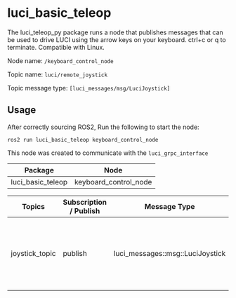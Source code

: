 # luci_basic_teleop

The luci_teleop_py package runs a node that publishes messages that can be used to drive LUCI using the arrow keys on your keyboard. ctrl+c or q to terminate. Compatible with Linux.

Node name: `/keyboard_control_node`

Topic name: `luci/remote_joystick`

Topic message type: `[luci_messages/msg/LuciJoystick]`

## Usage ##

After correctly sourcing ROS2, Run the following to start the node:

`ros2 run luci_basic_teleop keyboard_control_node`

This node was created to communicate with the `luci_grpc_interface`



| Package | Node |
|---------|------|
| luci_basic_teleop | keyboard_control_node |

| Topics | Subscription / Publish | Message Type | Description |
|--------|------------------------|--------------|-------------|
| joystick_topic | publish | luci_messages::msg::LuciJoystick | The remote JS values that are processed by LUCI for remote drive operations

